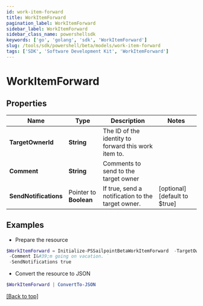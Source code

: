 ```yaml
---
id: work-item-forward
title: WorkItemForward
pagination_label: WorkItemForward
sidebar_label: WorkItemForward
sidebar_class_name: powershellsdk
keywords: ['go', 'golang', 'sdk', 'WorkItemForward'] 
slug: /tools/sdk/powershell/beta/models/work-item-forward
tags: ['SDK', 'Software Development Kit', 'WorkItemForward']
---
```



# WorkItemForward

## Properties

Name | Type | Description | Notes
------------ | ------------- | ------------- | -------------
**TargetOwnerId** |  **String** | The ID of the identity to forward this work item to. | 
**Comment** |  **String** | Comments to send to the target owner | 
**SendNotifications** |  Pointer to **Boolean** | If true, send a notification to the target owner. | [optional] [default to $true]

## Examples

- Prepare the resource
```powershell
$WorkItemForward = Initialize-PSSailpointBetaWorkItemForward  -TargetOwnerId 2c9180835d2e5168015d32f890ca1581 `
 -Comment I&#39;m going on vacation. `
 -SendNotifications true
```

- Convert the resource to JSON
```powershell
$WorkItemForward | ConvertTo-JSON
```


[[Back to top]](#) 


